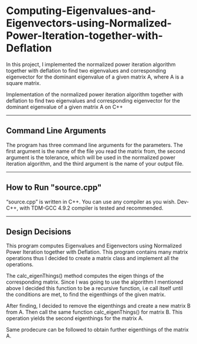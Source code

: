# Computing-Eigenvalues-and-Eigenvectors-using-Normalized-Power-Iteration-together-with-Deflation
In this project, I implemented the normalized power iteration algorithm together with deflation to find two eigenvalues and corresponding eigenvector for the dominant eigenvalue of a given matrix A, where A is a square matrix.

Implementation of the normalized power iteration algorithm together with deflation to find two eigenvalues and corresponding eigenvector for the dominant eigenvalue of a given matrix A on C++

----------------------
Command Line Arguments
----------------------
The program has three command line arguments for the parameters. The first argument is the name of the file you read the matrix from, the second argument is the tolerance, which will be used in the normalized power iteration algorithm, and the third argument is the name of your output file.


-------------------------
How to Run "source.cpp"
-------------------------
“source.cpp” is written in C++. You can use any compiler as you wish. Dev-C++, with TDM-GCC 4.9.2 compiler is tested and recommended.   


------------------
Design Decisions
------------------

This program computes Eigenvalues and Eigenvectors using Normalized Power Iteration together with Deflation. This program contains many matrix operations thus I decided to create a matrix class and implement all the operations. 

The calc_eigenThings() method computes the eigen things of the corresponding matrix. Since I was going to use the algorithm I mentioned above I decided this function to be a recursive function, i.e call itself until the conditions are met, to find the eigenthings of the given matrix. 

After finding, I decided to remove the eigenthings and create a new matrix B from A. Then call the same function calc_eigenThings() for matrix B. This operation yields the second eigenthings for the matrix A. 

Same prodecure can be followed to obtain further eigenthings of the matrix A.
